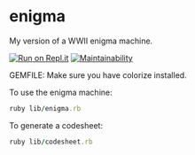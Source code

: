 # enigma
My version of a WWII enigma machine.

[![Run on Repl.it](https://repl.it/badge/github/wakin66/enigma)](https://repl.it/github/wakin66/enigma)  [![Maintainability](https://api.codeclimate.com/v1/badges/0a9130e9d3d524d2b4c3/maintainability)](https://codeclimate.com/github/wakin66/enigma/maintainability)

GEMFILE:
Make sure you have colorize installed.

To use the enigma machine:
```ruby
ruby lib/enigma.rb
```

To generate a codesheet:
```ruby
ruby lib/codesheet.rb
```